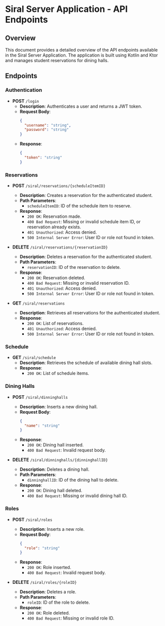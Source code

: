 # Siral Server Application - API Endpoints

## Overview
This document provides a detailed overview of the API endpoints available in the Siral Server Application. The application is built using Kotlin and Ktor and manages student reservations for dining halls.

## Endpoints

### Authentication
- **POST** `/login`
    - **Description**: Authenticates a user and returns a JWT token.
    - **Request Body**:
      ```json
      {
        "username": "string",
        "password": "string"
      }
      ```
    - **Response**:
      ```json
      {
        "token": "string"
      }
      ```

### Reservations
- **POST** `/siral/reservations/{scheduleItemID}`
    - **Description**: Creates a reservation for the authenticated student.
    - **Path Parameters**:
        - `scheduleItemID`: ID of the schedule item to reserve.
    - **Response**:
        - `200 OK`: Reservation made.
        - `400 Bad Request`: Missing or invalid schedule item ID, or reservation already exists.
        - `401 Unauthorized`: Access denied.
        - `500 Internal Server Error`: User ID or role not found in token.

- **DELETE** `/siral/reservations/{reservationID}`
    - **Description**: Deletes a reservation for the authenticated student.
    - **Path Parameters**:
        - `reservationID`: ID of the reservation to delete.
    - **Response**:
        - `200 OK`: Reservation deleted.
        - `400 Bad Request`: Missing or invalid reservation ID.
        - `401 Unauthorized`: Access denied.
        - `500 Internal Server Error`: User ID or role not found in token.

- **GET** `/siral/reservations`
    - **Description**: Retrieves all reservations for the authenticated student.
    - **Response**:
        - `200 OK`: List of reservations.
        - `401 Unauthorized`: Access denied.
        - `500 Internal Server Error`: User ID or role not found in token.

### Schedule
- **GET** `/siral/schedule`
    - **Description**: Retrieves the schedule of available dining hall slots.
    - **Response**:
        - `200 OK`: List of schedule items.

### Dining Halls
- **POST** `/siral/dinninghalls`
    - **Description**: Inserts a new dining hall.
    - **Request Body**:
      ```json
      {
        "name": "string"
      }
      ```
    - **Response**:
        - `200 OK`: Dining hall inserted.
        - `400 Bad Request`: Invalid request body.

- **DELETE** `/siral/dinninghalls/{dinninghallID}`
    - **Description**: Deletes a dining hall.
    - **Path Parameters**:
        - `dinninghallID`: ID of the dining hall to delete.
    - **Response**:
        - `200 OK`: Dining hall deleted.
        - `400 Bad Request`: Missing or invalid dining hall ID.

### Roles
- **POST** `/siral/roles`
    - **Description**: Inserts a new role.
    - **Request Body**:
      ```json
      {
        "role": "string"
      }
      ```
    - **Response**:
        - `200 OK`: Role inserted.
        - `400 Bad Request`: Invalid request body.

- **DELETE** `/siral/roles/{roleID}`
    - **Description**: Deletes a role.
    - **Path Parameters**:
        - `roleID`: ID of the role to delete.
    - **Response**:
        - `200 OK`: Role deleted.
        - `400 Bad Request`: Missing or invalid role ID.

